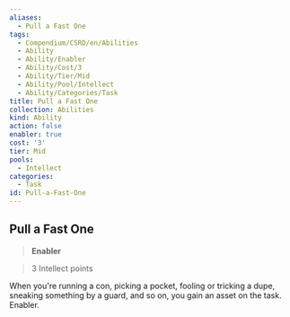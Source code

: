 ```yaml
---
aliases:
  - Pull a Fast One
tags:
  - Compendium/CSRD/en/Abilities
  - Ability
  - Ability/Enabler
  - Ability/Cost/3
  - Ability/Tier/Mid
  - Ability/Pool/Intellect
  - Ability/Categories/Task
title: Pull a Fast One
collection: Abilities
kind: Ability
action: false
enabler: true
cost: '3'
tier: Mid
pools:
  - Intellect
categories:
  - Task
id: Pull-a-Fast-One
---
```

## Pull a Fast One    
>**Enabler**    
>3 Intellect points  
    
When you're running a con, picking a pocket, fooling or tricking a dupe, sneaking something by a guard, and so on, you gain an asset on the task. Enabler.
